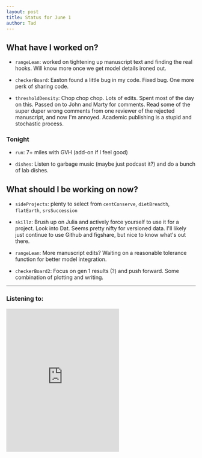 ```yaml
---
layout: post 
title: Status for June 1 
author: Tad
---
```

 
## What have I worked on?
 
* `rangeLean`: worked on tightening up manuscript text and finding the real hooks. Will know more once we get model details ironed out. 

* `checkerBoard`: Easton found a little bug in my code. Fixed bug. One more perk of sharing code.

* `thresholdDensity`: Chop chop chop. Lots of edits. Spent most of the day on this. Passed on to John and Marty for comments. Read some of the super duper wrong comments from one reviewer of the rejected manuscript, and now I'm annoyed. Academic publishing is a stupid and stochastic process. 




### Tonight 

* `run`: 7+ miles with GVH (add-on if I feel good)

* `dishes`: Listen to garbage music (maybe just podcast it?) and do a bunch of lab dishes. 




## What should I be working on now? 

* `sideProjects`: plenty to select from `centConserve`, `dietBreadth`, `flatEarth`, `srsSuccession`

* `skillz`: Brush up on Julia and actively force yourself to use it for a project. Look into Dat. Seems pretty nifty for versioned data. I'll likely just continue to use Github and figshare, but nice to know what's out there. 

* `rangeLean`: More manuscript edits? Waiting on a reasonable tolerance function for better model integration. 

* `checkerBoard2`: Focus on gen 1 results (?) and push forward. Some combination of plotting and writing.




 
 

 
--- 
 
### Listening to: 

<iframe src='https://embed.spotify.com/?uri=spotify%3Atrack%3A1B7SCDviw3UgQ7xTXWh1qL' width='300' height='380' frameborder='0' allowtransparency='true'></iframe> 

<i class='fa fa-code' style='color:pink'></i> 
